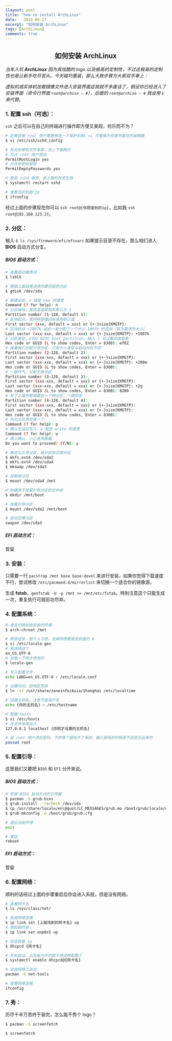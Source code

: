 ```yaml
---
1layout: post
title: "how to install ArchLinux"
date:   2018-06-27
excerpt: "如何安装 ArchLinux"
tags: [ArchLinux]
comments: true
---
```


<center><h2>如何安装 ArchLinux</h2></center>

<!--more-->

*当年入坑 **ArchLinux** 因为其炫酷的 logo 以及极高的定制性，不过这极高的定制性也是让新手吃尽苦头。今天碰巧重装，那么大致步骤为大家双手奉上：*

*虚拟机或实体机加载镜像文件进入安装界面这我就不多废话了，假设你已经进入了安装界面（命令行界面 `root@archiso ~ #`），后面的 `root@archiso ~ #` 我会用 `$` 来代替*。

### 1. 配置 ssh（可选）：

`ssh` 之后可以在自己的终端进行操作即方便又美观，何乐而不为？

```sh
# 远程连接 root 用户需要修改一下保护机制，vi 可替换为任意你喜欢的编辑器
$ vi /etc/ssh/sshd_config

# 将光标移到文件末尾，加上下面两行
# 允许 root 用户登陆
PermitRootLogin yes
# 允许空密码登陆
PermitEmptyPasswords yes

# 重启 sshd 服务，使上面的改变生效
$ systemctl restart sshd

# 查看当前机器 ip
$ ifconfig
```

经过上面的步骤现在你可以 `ssh root@{你刚查到的ip}`，比如我 `ssh root@192.168.123.27`。

### 2. 分区：

输入 `$ ls /sys/firmware/efi/efivars` 如果提示目录不存在，那么咱们进入 **BIOS** 启动方式分支。

##### BIOS 启动方式：

```sh
# 查看驱动器情况
$ lsblk

# 根据上面结果选择你要安装的分区
$ gdisk /dev/sda

# 新建分区，n 就是 new 的意思
Command (? for help): n
# 分区编号，我这里选择回车默认为 1
Partition number (1-128, default 1): 
# 区块起点，我同样直接回车使用默认值
First sector (xxx, default = xxx) or {+-}size{KMGTP}:
# 区块终点 +1007k 如此一来分配了一个大小 1007k 的空间（官方要求的大小）
Last sector (xxx-xxx, default = xxx) or {+-}size{KMGTP}: +1007k
# 分区类型，ef02 BIOS boot partition，输入 l 可以看到类型表
Hex code or GUID (L to show codes, Enter = 8300): ef02
# 接着我们分配引导分区，只有大小类型与启动分区不同
Partition number (2-128, default 2):
First sector (xxx-xxx, default = xxx) or {+-}size{KMGTP}:
Last sector (xxx-xxx, default = xxx) or {+-}size{KMGTP}: +200m
Hex code or GUID (L to show codes, Enter = 8300):
# 一鼓作气，分配交换分区
Partition number (3-128, default 3):
First sector (xxx-xxx, default = xxx) or {+-}size{KMGTP}:
Last sector (xxx-xxx, default = xxx) or {+-}size{KMGTP}: +2g
Hex code or GUID (L to show codes, Enter = 8300): 8200
# 有了上面的基础最后一个根分区，一路回车
Partition number (4-128, default 4):
First sector (xxx-xxx, default = xxx) or {+-}size{KMGTP}:
Last sector (xxx-xxx, default = xxx) or {+-}size{KMGTP}:
Hex code or GUID (L to show codes, Enter = 8300):
# 列出分区表检查一下
Command (? for help): p
# 确认无误后写入，w 就是 write 的意思
Command (? for help): w
# 再三确认，小心丢失数据
Do you want to proceed? (Y/N): y

# 格式化引导分区，根分区和交换分区
$ mkfs.ext4 /dev/sda2
$ mkfs.ext4 /dev/sda4
$ mkswap /dev/sda3

# 挂载根分区
$ mount /dev/sda4 /mnt

# 创建用于挂载引导分区的文件夹
$ mkdir /mnt/boot

# 挂载引导分区
$ mount /dev/sda2 /mnt/boot

# 启动交换分区
swapon /dev/sda3
```

##### EFI 启动方式：

暂留

### 3. 安装：

只需要一行 `pacstrap /mnt base base-devel` 来进行安装，如果你觉得下载速度不行，尝试修改 `/etc/pacmand.d/mirrorlist` 来切换一个适合你的镜像源。

生成 **fstab**，`genfstab -U -p /mnt >> /mnt/etc/fstab`。特别注意这个只能生成一次，重复执行可就前功尽弃。

### 4. 配置系统：

```sh
# 首先切换到刚安装的环境
$ arch-chroot /mnt

# 修改语言，按个人习惯，去掉你想要语言前面的 #
$ vi /etc/locale.gen
# 我选择这个
en_US.UTF-8
# 加载一下刚才修改的
$ locale-gen

# 写入配置文件
echo LANG=en_US.UTF-8 > /etc/locale.conf

# 设置时间，因地区而异
$ ln -sf /usr/share/zoneinfo/Asia/Shanghai /etc/localtime

# 设置主机名，注意不是用户名
echo {你的主机名} > /etc/hostname

# 配置 hosts
$ vi /etc/hosts
# 在文件末尾加入
127.0.0.1 localhost {你刚才设置的主机名}

# 给 root 用户添加密码，不然等下登陆不了系统，输入密码的时候是不会显示出来的
passwd root
```

### 5. 配置引导：

这里我们又要把 `BIOS` 和 `EFI` 分开来说。

##### BIOS 启动方式：

```sh
# 安装 BIOS 启动方式的引导器
$ pacman -S grub-bios
$ grub-install --recheck /dev/sda
$ cp /usr/share/locale/en\@quot/LC_MESSAGES/grub.mo /boot/grub/locale/en.mo
$ grub-mkconfig -o /boot/grub/grub.cfg

# 退出当前环境
exit

# 重启
reboot
```



##### EFI 启动方式：

暂留

### 6. 配置网络：

顺利的话经过上面的步骤重启后你会进入系统，但是没有网络。

```sh
# 查看网卡名
$ ls /sys/class/net/

# 启用网络连接
$ ip link set {上面找到的网卡名} up
# 例如我的是
$ ip link set enp0s5 up

# 动态获取 ip
$ dhcpcd {网卡名}

# 开机启动，以后每次开机就不用这样配置了
$ systemctl enable dhcpcd@{网卡名}

# 安装网络工具包
pacman -S net-tools

# 查看网络连接
ifconfig
```

### 7. 秀：

历尽千辛万苦终于装完，怎么能不秀个 logo？

```sh
$ pacman -S screenfetch

$ screenfetch
```

